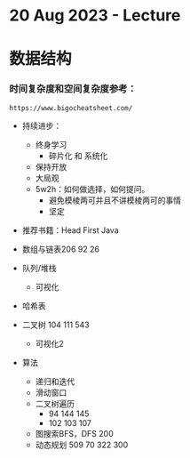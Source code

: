 # 20 Aug 2023 - Lecture
# 数据结构

### 时间复杂度和空间复杂度参考：
    https://www.bigocheatsheet.com/
    
- 持续进步： 
    - 终身学习
        - 碎片化 和 系统化
    - 保持开放
    - 大局观
    - 5w2h：如何做选择，如何提问。
        - 避免模棱两可并且不讲模棱两可的事情
        - 坚定

- 推荐书籍：Head First Java

- 数组与链表206 92 26
- 队列/堆栈
    - 可视化

- 哈希表
- 二叉树 104 111 543
    - 可视化2

- 算法
    - 递归和迭代
    - 滑动窗口
    - 二叉树遍历
        - 94 144 145
        - 102 103 107
    - 图搜索BFS，DFS 200
    - 动态规划 509 70 322 300

    